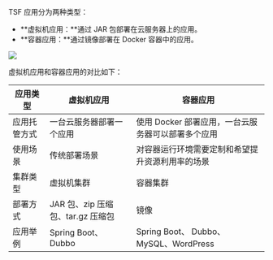TSF 应用分为两种类型：

- **虚拟机应用：**通过 JAR 包部署在云服务器上的应用。
- **容器应用：**通过镜像部署在 Docker 容器中的应用。

![](https://main.qcloudimg.com/raw/3c98311621ab5160bbd82301eea9d543.png)

虚拟机应用和容器应用的对比如下：

|应用类型|虚拟机应用|容器应用|
|---|---|---|
|应用托管方式| 一台云服务器部署一个应用 | 使用 Docker 部署应用，一台云服务器可以部署多个应用 |
|使用场景| 传统部署场景 | 对容器运行环境需要定制和希望提升资源利用率的场景|
|集群类型|虚拟机集群|容器集群|
|部署方式|JAR 包、zip 压缩包、tar.gz 压缩包|镜像|
|应用举例|Spring Boot、 Dubbo|Spring Boot、 Dubbo、MySQL、WordPress|


